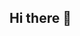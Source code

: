 ## Hi there 👋

<!--
**Sadie919/Sadie919** is a ✨ _special_ ✨ repository because its `README.md` (this file) appears on your GitHub profile.

Here are some ideas to get you started:

- 🔭 I’m currently working on medical imaging
- 🌱 I’m currently learning Machine learning, deep learning, and Data science
- 👯 I’m looking to collaborate on Machine learning in the imaging field
- 🤔 I’m looking for help with computer vision
- 💬 Ask me about anything
- 📫 How to reach me: ...
- 😄 Pronouns: ...
- ⚡ Fun fact: ...
-->
